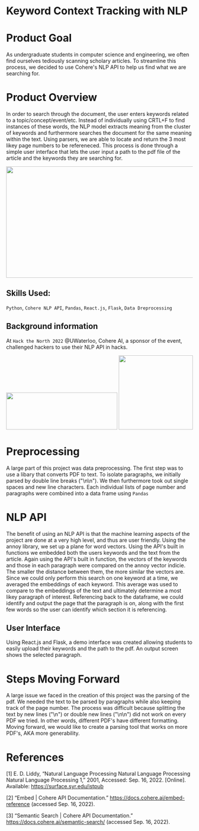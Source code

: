 # Keyword Context Tracking with NLP

# Product Goal
As undergraduate students in computer science and engineering, we often find ourselves tediously scanning scholary articles. To streamline this process, we decided to use Cohere's NLP API to help us find what we are searching for.

# Product Overview
In order to search through the document, the user enters keywords related to a topic/concept/event/etc. Instead of individually using CRTL+F to find instances of these words, the NLP model extracts meaning from the cluster of keywords and furthermore searches the document for the same meaning within the text. Using parsers, we are able to locate and return the 3 most likey page numbers to be refereneced. This process is done through a simple user interface that lets the user input a path to the pdf file of the article and the keywords they are searching for. 


<img width= "700" height = "300" src= "https://user-images.githubusercontent.com/106715980/190882390-d4e8f456-807d-4b12-8fc1-909fca31a6f1.png">



## Skills Used: 

`Python`, `Cohere NLP API`, `Pandas`, `React.js`, `Flask`, `Data Dreprocessing`


## Background information
At `Hack the North 2022` @UWaterloo, Cohere AI, a sponsor of the event, challenged hackers to use their NLP API in hacks. 

<img width= "300" height = "100" src= "https://user-images.githubusercontent.com/106715980/190878315-862325db-7dba-4a06-b9f1-9c3ea647aedc.png">
<img width= "200" height = "200" src= "https://user-images.githubusercontent.com/106715980/190880544-46444940-316c-497a-a925-d1aa0adf6c69.png">


# Preprocessing
A large part of this project was data preprocessing. The first step was to use a libary that converts PDF to text. To isolate paragraphs, we initially parsed by double line breaks ("\n\n"). We then furthermore took out single spaces and new line characters. Each individual lists of page number and paragraphs were combined into a data frame using `Pandas`



# NLP API
The benefit of using an NLP API is that the machine learning aspects of the project are done at a very high level, and thus are user friendly. Using the annoy library, we set up a plane for word vectors. Using the API's built in functions we embedded both the users keywords and the text from the article. Again using the API's built in function, the vectors of the keywords and those in each paragraph were compared on the annoy vector indicie. The smaller the distance between them, the more similar the vectors are. Since we could only perform this search on one keyword at a time, we averaged the embeddings of each keyword. This average was used to compare to the embeddings of the text and ultimately determine a most likey paragraph of interest. Referencing back to the dataframe, we could identify and output the page that the paragraph is on, along with the first few words so the user can identify which section it is referencing. 



## User Interface
Using React.js and Flask, a demo interface was created allowing students to easily upload their keywords and the path to the pdf. An output screen shows the selected paragraph. 


# Steps Moving Forward
A large issue we faced in the creation of this project was the parsing of the pdf. We needed the text to be parsed by paragraphs while also keeping track of the page number. The process was difficult because splitting the text by new lines ("\n") or double new lines ("\n\n") did not work on every PDF we tried. In other words, different PDF's have different formatting. Moving forward, we would like to create a parsing tool that works on more PDF's, AKA more generability. 

# References
[1]    E. D. Liddy, “Natural Language Processing Natural Language Processing Natural Language Processing 1,” 2001, Accessed: Sep. 16, 2022. [Online]. Available: https://surface.syr.edu/istpub

[2]    “Embed | Cohere API Documentation.” https://docs.cohere.ai/embed-reference (accessed Sep. 16, 2022).

[3]    “Semantic Search | Cohere API Documentation.” https://docs.cohere.ai/semantic-search/ (accessed Sep. 16, 2022).


